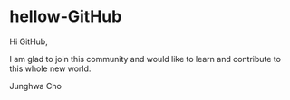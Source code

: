 # hellow-GitHub

Hi GitHub, 

I am glad to join this community and would like to learn and contribute to this whole new world. 

Junghwa Cho
